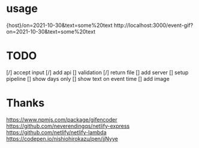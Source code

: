 # usage
{host}/on=2021-10-30&text=some%20text
http://localhost:3000/event-gif?on=2021-10-30&text=some%20text

# TODO
[/] accept input
[/] add api
[] validation
[/] return file
[] add server
[] setup pipeline
[] show days only
[] show text on event time
[] add image

# Thanks
https://www.npmjs.com/package/gifencoder
https://github.com/neverendingqs/netlify-express
https://github.com/netlify/netlify-lambda
https://codepen.io/nishiohirokazu/pen/jjNyye